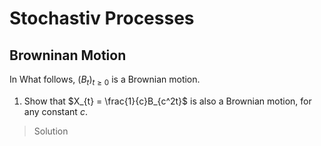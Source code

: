 # Stochastiv Processes 

## Browninan Motion

In What follows, $(B_{t})_{t \geq 0}$ is a Brownian motion.

1. Show that $X_{t} = \frac{1}{c}B_{c^2t}$ is also a Brownian motion, for any constant $c$.
> Solution
